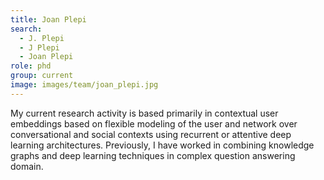 ```yaml
---
title: Joan Plepi
search:
  - J. Plepi
  - J Plepi
  - Joan Plepi
role: phd
group: current
image: images/team/joan_plepi.jpg
---
```


My current research activity is based primarily in contextual user embeddings based on flexible modeling of the user and network over conversational and social contexts using recurrent or attentive deep learning architectures. Previously, I have worked in combining knowledge graphs and deep learning techniques in complex question answering domain.